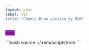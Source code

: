 ```yaml
---
layout: post
label: til
title: "Change Ruby version by RVM"
---
```


<p>
  
  <span class="issue-label" style="background-color: #b517d1">ruby</span>
  
</p>
```bash
source ~/.rvm/scripts/rvm 
```

